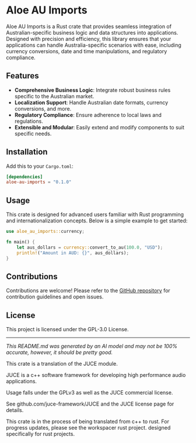 # Aloe AU Imports

Aloe AU Imports is a Rust crate that provides seamless integration of Australian-specific business logic and data structures into applications. Designed with precision and efficiency, this library ensures that your applications can handle Australia-specific scenarios with ease, including currency conversions, date and time manipulations, and regulatory compliance.

## Features

- **Comprehensive Business Logic**: Integrate robust business rules specific to the Australian market.
- **Localization Support**: Handle Australian date formats, currency conversions, and more.
- **Regulatory Compliance**: Ensure adherence to local laws and regulations.
- **Extensible and Modular**: Easily extend and modify components to suit specific needs.

## Installation

Add this to your `Cargo.toml`:

```toml
[dependencies]
aloe-au-imports = "0.1.0"
```

## Usage

This crate is designed for advanced users familiar with Rust programming and internationalization concepts. Below is a simple example to get started:

```rust
use aloe_au_imports::currency;

fn main() {
    let aus_dollars = currency::convert_to_au(100.0, "USD");
    println!("Amount in AUD: {}", aus_dollars);
}
```

## Contributions

Contributions are welcome! Please refer to the [GitHub repository](https://github.com/klebs6/aloe-rs) for contribution guidelines and open issues.

## License

This project is licensed under the GPL-3.0 License.

---

*This README.md was generated by an AI model and may not be 100% accurate, however, it should be pretty good.*

This crate is a translation of the JUCE module.

JUCE is a c++ software framework for developing high performance audio applications.

Usage falls under the GPLv3 as well as the JUCE commercial license.

See github.com/juce-framework/JUCE and the JUCE license page for details.

This crate is in the process of being translated from c++ to rust. For progress updates, please see the workspacer rust project. designed specifically for rust projects.
